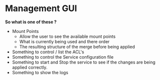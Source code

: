# Management GUI
**So what is one of these ?**
* Mount Points
	* Allow the user to see the available mount points
	* What is currently being used and there order
	* The resulting structure of the merge before being applied
* Something to control / list the ACL's
* Something to control the Service configuration file
* Something to start and Stop the service to see if the changes are being applied correctly.
* Something to show the logs